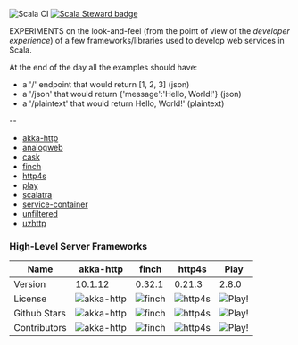 ![Scala CI](https://github.com/mfirry/web-frameworks-templates/workflows/Scala%20CI/badge.svg)
[![Scala Steward badge](https://img.shields.io/badge/Scala_Steward-helping-blue.svg?style=flat&logo=data:image/png;base64,iVBORw0KGgoAAAANSUhEUgAAAA4AAAAQCAMAAAARSr4IAAAAVFBMVEUAAACHjojlOy5NWlrKzcYRKjGFjIbp293YycuLa3pYY2LSqql4f3pCUFTgSjNodYRmcXUsPD/NTTbjRS+2jomhgnzNc223cGvZS0HaSD0XLjbaSjElhIr+AAAAAXRSTlMAQObYZgAAAHlJREFUCNdNyosOwyAIhWHAQS1Vt7a77/3fcxxdmv0xwmckutAR1nkm4ggbyEcg/wWmlGLDAA3oL50xi6fk5ffZ3E2E3QfZDCcCN2YtbEWZt+Drc6u6rlqv7Uk0LdKqqr5rk2UCRXOk0vmQKGfc94nOJyQjouF9H/wCc9gECEYfONoAAAAASUVORK5CYII=)](https://scala-steward.org)


EXPERIMENTS on the look-and-feel (from the point of view of the *developer experience*) of a few frameworks/libraries used to develop web services in Scala.

At the end of the day all the examples should have:
- a '/' endpoint that would return [1, 2, 3] (json)
- a '/json' that would return {'message':'Hello, World!'} (json)
- a '/plaintext' that would return Hello, World!' (plaintext)


--

- [akka-http](https://doc.akka.io/docs/akka-http/current/)
- [analogweb](http://analogweb.github.io/)
- [cask](https://github.com/lihaoyi/cask)
- [finch](https://finagle.github.io/finch/)
- [http4s](https://http4s.org/)
- [play](https://www.playframework.com/)
- [scalatra](https://scalatra.org/)
- [service-container](https://github.com/vonnagy/service-container)
- [unfiltered](http://unfiltered.ws/)
- [uzhttp](https://github.com/polynote/uzhttp)


### High-Level Server Frameworks

| Name         | akka-http                                                                     | finch  | http4s | Play                                                                                 |
|--------------|-------------------------------------------------------------------------------|--------|--------|--------------------------------------------------------------------------------------|
| Version      | 10.1.12                                                                       | 0.32.1 | 0.21.3 | 2.8.0                                                                               |
| License | ![akka-http](https://img.shields.io/github/license/akka/akka-http.svg?label=%20) | ![finch](https://img.shields.io/github/license/finagle/finch.svg?label=%20)   | ![http4s](https://img.shields.io/github/license/http4s/http4s.svg?label=%20)   | ![Play!](https://img.shields.io/github/license/playframework/playframework.svg?label=%20) |
| Github Stars | ![akka-http](https://img.shields.io/github/stars/akka/akka-http.svg?label=%20) | ![finch](https://img.shields.io/github/stars/finagle/finch.svg?label=%20)   | ![http4s](https://img.shields.io/github/stars/http4s/http4s.svg?label=%20)   | ![Play!](https://img.shields.io/github/stars/playframework/playframework.svg?label=%20) |
| Contributors | ![akka-http](https://img.shields.io/github/contributors/akka/akka-http.svg?label=%20) | ![finch](https://img.shields.io/github/contributors/finagle/finch.svg?label=%20)   | ![http4s](https://img.shields.io/github/contributors/http4s/http4s.svg?label=%20)   | ![Play!](https://img.shields.io/github/contributors/playframework/playframework.svg?label=%20) |